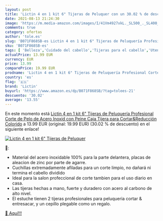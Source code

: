```yaml
---
layout: post
title: 'Lictin 4 en 1 kit 6" Tijeras de Peluquer con un 30.02 % de descuento'
date: 2021-08-13 21:24:30
image: 'https://m.media-amazon.com/images/I/41Vm4927xkL._SL500_._SL400_.jpg'
comments: true
category: ofertas
author: 'tole.es'
slug: 'B071F868SB-es Lictin 4 en 1 kit 6" Tijeras de Peluquería Profesional...'
sku: 'B071F868SB-es'
tags: [ 'Belleza','Cuidado del cabello','Tijeras para el cabello','Utensilios para corte de pelo','lictin','tijeras', ]
actualPrice: 13.99 EUR
currency: EUR
price: 13.99
comparePrice: 19.99 EUR
prodname: 'Lictin 4 en 1 kit 6" Tijeras de Peluquería Profesional Corte de Pelo de Acero Inoxid con Peine Caja Tijera para Cortar&Reducción Colorido'
country: 'es'
flag: '🇪🇸'
brand: 'Lictin'
buyurl: 'https://www.amazon.es/dp/B071F868SB/?tag=tolees-21'
descuento: '30.02'
average: '13.55'
---
```


En este momento está [Lictin 4 en 1 kit 6" Tijeras de Peluquería Profesional Corte de Pelo de Acero Inoxid con Peine Caja Tijera para Cortar&Reducción Colorido](https://www.amazon.es/dp/B071F868SB/?tag=tolees-21) a 13.99 EUR (original: 19.99 EUR) (30.02 %  de descuento) en el siguiente enlace!

[![Lictin 4 en 1 kit 6" Tijeras de Peluquer](https://m.media-amazon.com/images/I/41Vm4927xkL._SL500_._SL400_.jpg)](https://www.amazon.es/dp/B071F868SB/?tag=tolees-21)

🔎:

- Material del acero inoxidable 100% para la parte delantera, placas de aleacion de zinc por parte de agarre.
- Cuchillas extremadamente afiladas para un corte limpio, no dañará ni termina el cabello dividido
- Ideal para la salon profeccional de corte tambien para el uso diario en casa.
- Las tijeras hechas a mano, fuerte y duradero con acero al carbono de alto nivel.
- El estuche tienen 2 tijeras profesionales para peluqueria cortar & entresacar, y un cepillo plegable como un regalo.

[🛒 Aquí!!!](https://www.amazon.es/dp/B071F868SB/?tag=tolees-21)
